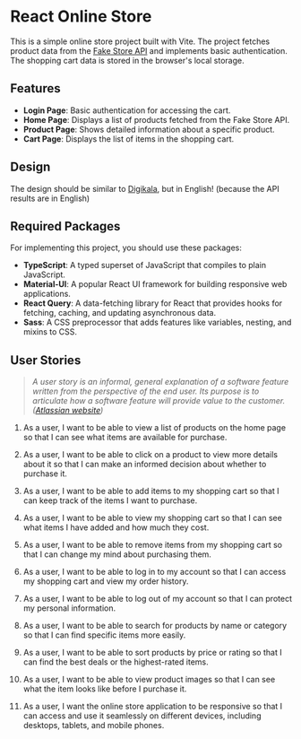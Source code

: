 # React Online Store

This is a simple online store project built with Vite. The project fetches product data from the [Fake Store API](https://fakestoreapi.com/) and implements basic authentication. The shopping cart data is stored in the browser's local storage.

## Features

- **Login Page**: Basic authentication for accessing the cart.
- **Home Page**: Displays a list of products fetched from the Fake Store API.
- **Product Page**: Shows detailed information about a specific product.
- **Cart Page**: Displays the list of items in the shopping cart.

## Design

The design should be similar to [Digikala](https://digikala.com), but in English! (because the API results are in English)

## Required Packages

For implementing this project, you should use these packages:

- **TypeScript**: A typed superset of JavaScript that compiles to plain JavaScript.
- **Material-UI**: A popular React UI framework for building responsive web applications.
- **React Query**: A data-fetching library for React that provides hooks for fetching, caching, and updating asynchronous data.
- **Sass**: A CSS preprocessor that adds features like variables, nesting, and mixins to CSS.

## User Stories

> _A user story is an informal, general explanation of a software feature written from the perspective of the end user. Its purpose is to articulate how a software feature will provide value to the customer. ([Atlassian website](https://www.atlassian.com/agile/project-management/user-stories))_

1. As a user, I want to be able to view a list of products on the home page so that I can see what items are available for purchase.
    
2. As a user, I want to be able to click on a product to view more details about it so that I can make an informed decision about whether to purchase it.
    
3. As a user, I want to be able to add items to my shopping cart so that I can keep track of the items I want to purchase.
    
4. As a user, I want to be able to view my shopping cart so that I can see what items I have added and how much they cost.
    
5. As a user, I want to be able to remove items from my shopping cart so that I can change my mind about purchasing them.
    
6. As a user, I want to be able to log in to my account so that I can access my shopping cart and view my order history.
    
7. As a user, I want to be able to log out of my account so that I can protect my personal information.
        
8. As a user, I want to be able to search for products by name or category so that I can find specific items more easily.
    
9. As a user, I want to be able to sort products by price or rating so that I can find the best deals or the highest-rated items.
        
10. As a user, I want to be able to view product images so that I can see what the item looks like before I purchase it.

11. As a user, I want the online store application to be responsive so that I can access and use it seamlessly on different devices, including desktops, tablets, and mobile phones.
